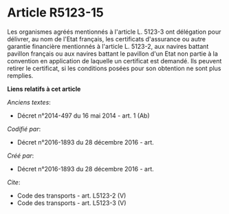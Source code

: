 # Article R5123-15

Les organismes agréés mentionnés à l'article L. 5123-3 ont délégation pour délivrer, au nom de l'Etat français, les
certificats d'assurance ou autre garantie financière mentionnés à l'article L. 5123-2, aux navires battant pavillon français
ou aux navires battant le pavillon d'un Etat non partie à la convention en application de laquelle un certificat est demandé.
Ils peuvent retirer le certificat, si les conditions posées pour son obtention ne sont plus remplies.

**Liens relatifs à cet article**

_Anciens textes_:

  - Décret n°2014-497 du 16 mai 2014 - art. 1 (Ab)

_Codifié par_:

  - Décret n°2016-1893 du 28 décembre 2016 - art.

_Créé par_:

  - Décret n°2016-1893 du 28 décembre 2016 - art.

_Cite_:

  - Code des transports - art. L5123-2 (V)
  - Code des transports - art. L5123-3 (V)
